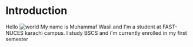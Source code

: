 # Introduction
Hello 
![world](https://www.hubspot.com/hubfs/write-stronger-introductions.jpg)
My name is Muhammaf Wasil and I'm a student at FAST-NUCES karachi campus.
I study BSCS and i'm currently enrolled in my first semester
